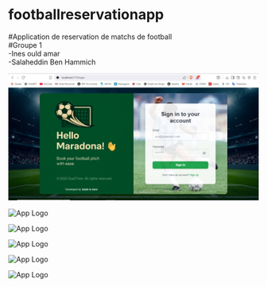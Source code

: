 # footballreservationapp<br>

#Application de reservation de matchs de football<br>
#Groupe 1<br>
-Ines ould amar<br>
-Salaheddin Ben Hammich<br>


![App Logo](Screenshots/Login%20Page.jpg)

![App Logo](Screenshots/Login%20Page2.jpg)

![App Logo](Screenshots/Register%20Page.jpg)

![App Logo](Screenshots/Home%20Page1.jpg)

![App Logo](Screenshots/Home%20Page2.jpg)

![App Logo](Screenshots/Home%20Page3.jpg)
